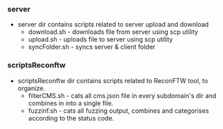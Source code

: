 
### server
* server dir contains scripts related to server upload and download
    * download.sh - downloads file from server using scp utility
    * upload.sh - uploads file to server using scp utility
    * syncFolder.sh - syncs server & client folder

### scriptsReconftw
* scriptsReconftw dir contains scripts related to ReconFTW tool, to organize.
    * filterCMS.sh - cats all cms.json file in every subdomain's dir and combines in into a single file.
    * fuzzinf.sh - cats all fuzzing output, combines and categorises according to the status code.